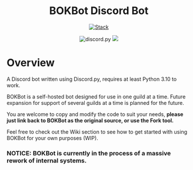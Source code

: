 <div align="center">

# BOKBot Discord Bot
[![Stack](https://skillicons.dev/icons?i=python,discord,bots,mongodb)](https://skillicons.dev)

<img src="https://img.shields.io/badge/Discord-py-blue?style=flat&logo=discord" alt="discord.py">
<img src="https://img.shields.io/badge/Python-3.10%2b-blue?style=flat&logo=Python&logoColor=green">
</div>

# Overview

A Discord bot written using Discord.py, requires at least Python 3.10 to work.

BOKBot is a self-hosted bot designed for use in one guild at a time. Future expansion for support
of several guilds at a time is planned for the future.

You are welcome to copy and modify the code to suit your needs, **please just link back to BOKBot as the 
original source, or use the Fork tool.** 

Feel free to check out the Wiki section to see how to get started with using BOKBot
for your own purposes (WIP).

### NOTICE: BOKBot is currently in the process of a massive rework of internal systems.
